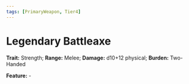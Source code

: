 ```yaml
---
tags: [PrimaryWeapon, Tier4]
---
```

# Legendary Battleaxe

**Trait:** Strength; **Range:** Melee; **Damage:** d10+12 physical; **Burden:** Two-Handed

**Feature:** -
